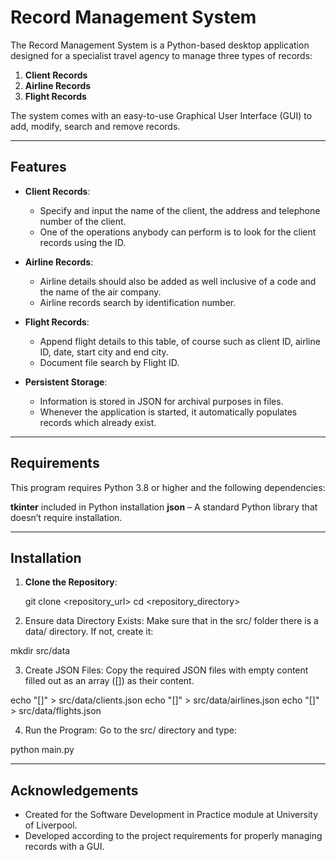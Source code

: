 # Record Management System

The Record Management System is a Python-based desktop application designed for a specialist travel agency to manage three types of records:
1. **Client Records**
2. **Airline Records**
3. **Flight Records**

The system comes with an easy-to-use Graphical User Interface (GUI) to add, modify, search and remove records.

---

## Features

- **Client Records**:
  - Specify and input the name of the client, the address and telephone number of the client.
  - One of the operations anybody can perform is to look for the client records using the ID.

- **Airline Records**:
  - Airline details should also be added as well inclusive of a code and the name of the air company.
  - Airline records search by identification number.

- **Flight Records**:
  - Append flight details to this table, of course such as client ID, airline ID, date, start city and end city.
  - Document file search by Flight ID.

- **Persistent Storage**:
  - Information is stored in JSON for archival purposes in files.
  - Whenever the application is started, it automatically populates records which already exist.

---

## Requirements

This program requires Python 3.8 or higher and the following dependencies:

**tkinter** included in Python installation
**json** – A standard Python library that doesn’t require installation.

---

## Installation

1. **Clone the Repository**:

   git clone <repository_url>
   cd <repository_directory>

2. Ensure data Directory Exists: Make sure that in the src/ folder there is a data/ directory. If not, create it:

mkdir src/data

3. Create JSON Files: Copy the required JSON files with empty content filled out as an array ([]) as their content.

echo "[]" > src/data/clients.json
echo "[]" > src/data/airlines.json
echo "[]" > src/data/flights.json

4. Run the Program: Go to the src/ directory and type:

python main.py

---

## Acknowledgements

* Created for the Software Development in Practice module at University of Liverpool.
* Developed according to the project requirements for properly managing records with a GUI.